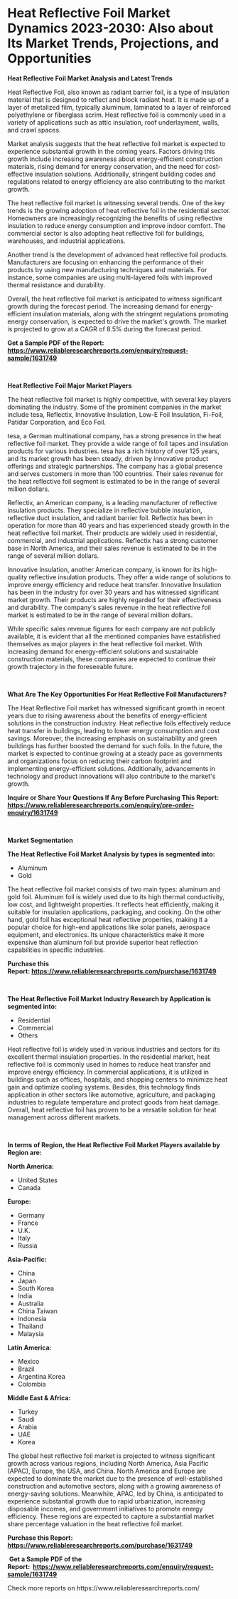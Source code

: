 <p><h1>Heat Reflective Foil Market Dynamics 2023-2030: Also about Its Market Trends, Projections, and Opportunities</h1></p><p><strong>Heat Reflective Foil Market Analysis and Latest Trends</strong></p>
<p><p>Heat Reflective Foil, also known as radiant barrier foil, is a type of insulation material that is designed to reflect and block radiant heat. It is made up of a layer of metalized film, typically aluminum, laminated to a layer of reinforced polyethylene or fiberglass scrim. Heat reflective foil is commonly used in a variety of applications such as attic insulation, roof underlayment, walls, and crawl spaces.</p><p>Market analysis suggests that the heat reflective foil market is expected to experience substantial growth in the coming years. Factors driving this growth include increasing awareness about energy-efficient construction materials, rising demand for energy conservation, and the need for cost-effective insulation solutions. Additionally, stringent building codes and regulations related to energy efficiency are also contributing to the market growth.</p><p>The heat reflective foil market is witnessing several trends. One of the key trends is the growing adoption of heat reflective foil in the residential sector. Homeowners are increasingly recognizing the benefits of using reflective insulation to reduce energy consumption and improve indoor comfort. The commercial sector is also adopting heat reflective foil for buildings, warehouses, and industrial applications.</p><p>Another trend is the development of advanced heat reflective foil products. Manufacturers are focusing on enhancing the performance of their products by using new manufacturing techniques and materials. For instance, some companies are using multi-layered foils with improved thermal resistance and durability.</p><p>Overall, the heat reflective foil market is anticipated to witness significant growth during the forecast period. The increasing demand for energy-efficient insulation materials, along with the stringent regulations promoting energy conservation, is expected to drive the market's growth. The market is projected to grow at a CAGR of 8.5% during the forecast period.</p></p>
<p><strong>Get a Sample PDF of the Report:&nbsp; <a href="https://www.reliableresearchreports.com/enquiry/request-sample/1631749">https://www.reliableresearchreports.com/enquiry/request-sample/1631749</a></strong></p>
<p>&nbsp;</p>
<p><strong>Heat Reflective Foil Major Market Players</strong></p>
<p><p>The heat reflective foil market is highly competitive, with several key players dominating the industry. Some of the prominent companies in the market include tesa, Reflectix, Innovative Insulation, Low-E Foil Insulation, Fi-Foil, Patidar Corporation, and Eco Foil.</p><p>tesa, a German multinational company, has a strong presence in the heat reflective foil market. They provide a wide range of foil tapes and insulation products for various industries. tesa has a rich history of over 125 years, and its market growth has been steady, driven by innovative product offerings and strategic partnerships. The company has a global presence and serves customers in more than 100 countries. Their sales revenue for the heat reflective foil segment is estimated to be in the range of several million dollars.</p><p>Reflectix, an American company, is a leading manufacturer of reflective insulation products. They specialize in reflective bubble insulation, reflective duct insulation, and radiant barrier foil. Reflectix has been in operation for more than 40 years and has experienced steady growth in the heat reflective foil market. Their products are widely used in residential, commercial, and industrial applications. Reflectix has a strong customer base in North America, and their sales revenue is estimated to be in the range of several million dollars.</p><p>Innovative Insulation, another American company, is known for its high-quality reflective insulation products. They offer a wide range of solutions to improve energy efficiency and reduce heat transfer. Innovative Insulation has been in the industry for over 30 years and has witnessed significant market growth. Their products are highly regarded for their effectiveness and durability. The company's sales revenue in the heat reflective foil market is estimated to be in the range of several million dollars.</p><p>While specific sales revenue figures for each company are not publicly available, it is evident that all the mentioned companies have established themselves as major players in the heat reflective foil market. With increasing demand for energy-efficient solutions and sustainable construction materials, these companies are expected to continue their growth trajectory in the foreseeable future.</p></p>
<p>&nbsp;</p>
<p><strong>What Are The Key Opportunities For Heat Reflective Foil Manufacturers?</strong></p>
<p><p>The Heat Reflective Foil market has witnessed significant growth in recent years due to rising awareness about the benefits of energy-efficient solutions in the construction industry. Heat reflective foils effectively reduce heat transfer in buildings, leading to lower energy consumption and cost savings. Moreover, the increasing emphasis on sustainability and green buildings has further boosted the demand for such foils. In the future, the market is expected to continue growing at a steady pace as governments and organizations focus on reducing their carbon footprint and implementing energy-efficient solutions. Additionally, advancements in technology and product innovations will also contribute to the market's growth.</p></p>
<p><strong>Inquire or Share Your Questions If Any Before Purchasing This Report: <a href="https://www.reliableresearchreports.com/enquiry/pre-order-enquiry/1631749">https://www.reliableresearchreports.com/enquiry/pre-order-enquiry/1631749</a></strong></p>
<p>&nbsp;</p>
<p><strong>Market Segmentation</strong></p>
<p><strong>The Heat Reflective Foil Market Analysis by types is segmented into:</strong></p>
<p><ul><li>Aluminum</li><li>Gold</li></ul></p>
<p><p>The heat reflective foil market consists of two main types: aluminum and gold foil. Aluminum foil is widely used due to its high thermal conductivity, low cost, and lightweight properties. It reflects heat efficiently, making it suitable for insulation applications, packaging, and cooking. On the other hand, gold foil has exceptional heat reflective properties, making it a popular choice for high-end applications like solar panels, aerospace equipment, and electronics. Its unique characteristics make it more expensive than aluminum foil but provide superior heat reflection capabilities in specific industries.</p></p>
<p><strong>Purchase this Report:&nbsp;<a href="https://www.reliableresearchreports.com/purchase/1631749">https://www.reliableresearchreports.com/purchase/1631749</a></strong></p>
<p>&nbsp;</p>
<p><strong>The Heat Reflective Foil Market Industry Research by Application is segmented into:</strong></p>
<p><ul><li>Residential</li><li>Commercial</li><li>Others</li></ul></p>
<p><p>Heat reflective foil is widely used in various industries and sectors for its excellent thermal insulation properties. In the residential market, heat reflective foil is commonly used in homes to reduce heat transfer and improve energy efficiency. In commercial applications, it is utilized in buildings such as offices, hospitals, and shopping centers to minimize heat gain and optimize cooling systems. Besides, this technology finds application in other sectors like automotive, agriculture, and packaging industries to regulate temperature and protect goods from heat damage. Overall, heat reflective foil has proven to be a versatile solution for heat management across different markets.</p></p>
<p>&nbsp;</p>
<p><strong>In terms of Region, the Heat Reflective Foil Market Players available by Region are:</strong></p>
<p>
    <p> <strong> North America: </strong>
        <ul>
            <li>United States</li>
            <li>Canada</li>
        </ul>
        </p> 
    <p> <strong> Europe: </strong>
        <ul>
            <li>Germany</li>
            <li>France</li>
            <li>U.K.</li>
            <li>Italy</li>
            <li>Russia</li>
        </ul>
        </p> 
    <p> <strong> Asia-Pacific: </strong>
        <ul>
            <li>China</li>
            <li>Japan</li>
            <li>South Korea</li>
            <li>India</li>
            <li>Australia</li>
            <li>China Taiwan</li>
            <li>Indonesia</li>
            <li>Thailand</li>
            <li>Malaysia</li>
        </ul>
        </p> 
    <p> <strong> Latin America: </strong>
        <ul>
            <li>Mexico</li>
            <li>Brazil</li>
            <li>Argentina Korea</li>
            <li>Colombia</li>
        </ul>
        </p> 
    <p> <strong> Middle East & Africa: </strong>
        <ul>
            <li>Turkey</li>
            <li>Saudi</li>
            <li>Arabia</li>
            <li>UAE</li>
            <li>Korea</li>
        </ul>
    </p>
    </p>
<p><p>The global heat reflective foil market is projected to witness significant growth across various regions, including North America, Asia Pacific (APAC), Europe, the USA, and China. North America and Europe are expected to dominate the market due to the presence of well-established construction and automotive sectors, along with a growing awareness of energy-saving solutions. Meanwhile, APAC, led by China, is anticipated to experience substantial growth due to rapid urbanization, increasing disposable incomes, and government initiatives to promote energy efficiency. These regions are expected to capture a substantial market share percentage valuation in the heat reflective foil market.</p></p>
<p><strong>Purchase this Report: <a href="https://www.reliableresearchreports.com/purchase/1631749">https://www.reliableresearchreports.com/purchase/1631749</a></strong></p>
<p>&nbsp;<strong>Get a Sample PDF of the Report:&nbsp;&nbsp;<a href="https://www.reliableresearchreports.com/enquiry/request-sample/1631749">https://www.reliableresearchreports.com/enquiry/request-sample/1631749</a></strong></p>
<p><strong></strong></p>
<p>Check more reports on https://www.reliableresearchreports.com/</p>